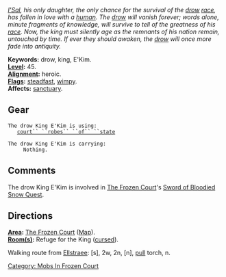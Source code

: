 *[I'Sal](I'Sal's_Spirit "wikilink"), his only daughter, the only chance
for the survival of the [drow](Drow "wikilink")
[race](:Category:_Races "wikilink"), has fallen in love with a
[human](Humans "wikilink"). The [drow](Drow "wikilink") will vanish
forever; words alone, minute fragments of knowledge, will survive to
tell of the greatness of his [race](:Category:_Races "wikilink"). Now,
the king must silently age as the remnants of his nation remain,
untouched by time. If ever they should awaken, the
[drow](Drow "wikilink") will once more fade into antiquity.*

**Keywords:** drow, king, E'Kim.  
**[Level](Level "wikilink"):** 45.  
**[Alignment](Alignment "wikilink"):** heroic.  
**[Flags](:Category:_Mob_Types "wikilink"):**
[steadfast](Sentinel_Mobs "wikilink"), [wimpy](Wimpy_Mobs "wikilink").  
**Affects:** [sanctuary](Sanctuary "wikilink").  

## Gear

`The drow King E'Kim is using:`  
<worn about body>`   `[`court`` ``robes`` ``of`` ``state`](Court_Robes_Of_State "wikilink")

`The drow King E'Kim is carrying:`  
`     Nothing.`

## Comments

The drow King E'Kim is involved in [The Frozen
Court](:Category:_Frozen_Court "wikilink")'s [Sword of Bloodied Snow
Quest](Sword_Of_Bloodied_Snow_Quest "wikilink").

## Directions

**[Area](:Category:_Areas "wikilink"):** [The Frozen
Court](:Category:_Frozen_Court "wikilink")
([Map](Frozen_Court_Map "wikilink")).  
**[Room(s)](:Category:_Rooms "wikilink"):** Refuge for the King
([cursed](Cursed_Rooms "wikilink")).

Walking route from [Ellstraee](Drow_Priestess_Of_Ellstraee "wikilink"):
\[s\], 2w, 2n, \[n\], [pull](Pull "wikilink") torch, n.

[Category: Mobs In Frozen
Court](Category:_Mobs_In_Frozen_Court "wikilink")
